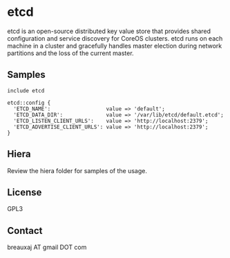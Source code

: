 etcd
====

etcd is an open-source distributed key value store that provides shared
configuration and service discovery for CoreOS clusters. etcd runs on each
machine in a cluster and gracefully handles master election during network
partitions and the loss of the current master.

Samples
-------
```
include etcd
```
```
etcd::config {
  'ETCD_NAME':                  value => 'default';
  'ETCD_DATA_DIR':              value => '/var/lib/etcd/default.etcd';
  'ETCD_LISTEN_CLIENT_URLS':    value => 'http://localhost:2379';
  'ETCD_ADVERTISE_CLIENT_URLS': value => 'http://localhost:2379';
}
```

Hiera
-----

Review the hiera folder for samples of the usage.

License
-------
GPL3

Contact
-------
breauxaj AT gmail DOT com